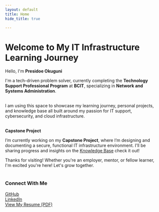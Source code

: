 ```yaml
---
layout: default
title: Home
hide_title: true

---
```


# Welcome to My IT Infrastructure Learning Journey

Hello, I'm **Presidoe Okuguni**

I'm a tech-driven problem solver, currently completing the **Technology Support Professional Program** at **BCIT**, specializing in **Network and Systems Administration**.
<br><br>

I am using this space to showcase my learning journey, personal projects, and knowledge base all built around my passion for IT support, cybersecurity, and cloud infrastructure.
<br><br>

**Capstone Project**

I’m currently working on my **Capstone Project**, where I’m designing and documenting a secure, functional IT infrastructure environment. I'll be sharing progress and insights on the [Knowledge Base](/blog) check it out!


Thanks for visiting! Whether you're an employer, mentor, or fellow learner, I'm excited you're here! Let's grow together. 
<br><br>

### Connect With Me

[GitHub](https://github.com/presideookuguni)  
[LinkedIn](https://www.linkedin.com/in/presidoe-okuguni)  
[View My Resume (PDF)](https://yourdomain.com/resume.pdf) <!-- Update with your actual link -->

